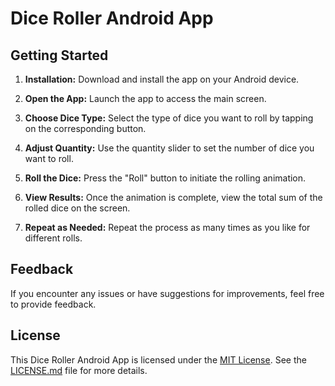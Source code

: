 # Dice Roller Android App

## Getting Started

1. **Installation:** Download and install the app on your Android device.

2. **Open the App:** Launch the app to access the main screen.

3. **Choose Dice Type:** Select the type of dice you want to roll by tapping on the corresponding button.

4. **Adjust Quantity:** Use the quantity slider to set the number of dice you want to roll.

5. **Roll the Dice:** Press the "Roll" button to initiate the rolling animation.

6. **View Results:** Once the animation is complete, view the total sum of the rolled dice on the screen.

7. **Repeat as Needed:** Repeat the process as many times as you like for different rolls.

## Feedback

If you encounter any issues or have suggestions for improvements, feel free to provide feedback.

## License

This Dice Roller Android App is licensed under the [MIT License](LICENSE.md). See the [LICENSE.md](LICENSE.md) file for more details.
